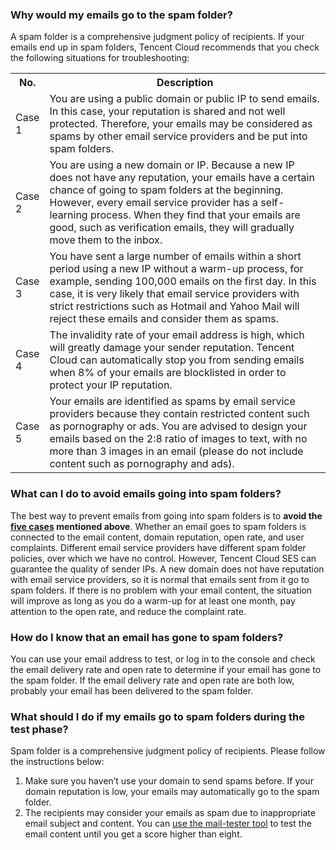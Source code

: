 [](id:que1) 
### Why would my emails go to the spam folder?
A spam folder is a comprehensive judgment policy of recipients. If your emails end up in spam folders, Tencent Cloud recommends that you check the following situations for troubleshooting:

<table id="case">
<tr><th width=8%>No.</th><th>Description</th></tr>
<tr>
<td>Case 1</td>
<td>You are using a public domain or public IP to send emails. In this case, your reputation is shared and not well protected. Therefore, your emails may be considered as spams by other email service providers and be put into spam folders.</td>
</tr><tr>
<td>Case 2</td>
<td>You are using a new domain or IP. Because a new IP does not have any reputation, your emails have a certain chance of going to spam folders at the beginning. However, every email service provider has a self-learning process. When they find that your emails are good, such as verification emails, they will gradually move them to the inbox.</td>
</tr><tr>
<td>Case 3</td>
<td>You have sent a large number of emails within a short period using a new IP without a warm-up process, for example, sending 100,000 emails on the first day. In this case, it is very likely that email service providers with strict restrictions such as Hotmail and Yahoo Mail will reject these emails and consider them as spams.</td>
</tr><tr>
<td>Case 4</td>
<td>The invalidity rate of your email address is high, which will greatly damage your sender reputation. Tencent Cloud can automatically stop you from sending emails when 8% of your emails are blocklisted in order to protect your IP reputation.</td>
</tr><tr>
<td>Case 5</td>
<td>Your emails are identified as spams by email service providers because they contain restricted content such as pornography or ads. You are advised to design your emails based on the 2:8 ratio of images to text, with no more than 3 images in an email (please do not include content such as pornography and ads).</td>
</tr></table>

[](id:que2) 
### What can I do to avoid emails going into spam folders?
The best way to prevent emails from going into spam folders is to **avoid the [five cases](#case) mentioned above**.
Whether an email goes to spam folders is connected to the email content, domain reputation, open rate, and user complaints. Different email service providers have different spam folder policies, over which we have no control. However, Tencent Cloud SES can guarantee the quality of sender IPs.
A new domain does not have reputation with email service providers, so it is normal that emails sent from it go to spam folders. If there is no problem with your email content, the situation will improve as long as you do a warm-up for at least one month, pay attention to the open rate, and reduce the complaint rate.

[](id:que3) 
### How do I know that an email has gone to spam folders?
You can use your email address to test, or log in to the console and check the email delivery rate and open rate to determine if your email has gone to the spam folder. If the email delivery rate and open rate are both low, probably your email has been delivered to the spam folder.

[](id:que4) 
### What should I do if my emails go to spam folders during the test phase?
Spam folder is a comprehensive judgment policy of recipients. Please follow the instructions below:
1. Make sure you haven’t use your domain to send spams before. If your domain reputation is low, your emails may automatically go to the spam folder.
2. The recipients may consider your emails as spam due to inappropriate email subject and content. You can [use the mail-tester tool](https://www.mail-tester.com/) to test the email content until you get a score higher than eight.
